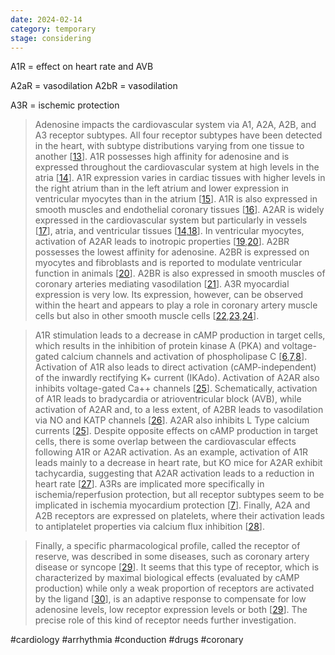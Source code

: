 ```yaml
---
date: 2024-02-14
category: temporary
stage: considering
---
```


A1R = effect on heart rate and AVB

A2aR = vasodilation
A2bR = vasodilation

A3R = ischemic protection

> Adenosine impacts the cardiovascular system via A1, A2A, A2B, and A3 receptor subtypes. All four receptor subtypes have been detected in the heart, with subtype distributions varying from one tissue to another [[13](https://www.ncbi.nlm.nih.gov/pmc/articles/PMC7290927/#B13-jcm-09-01366)]. A1R possesses high affinity for adenosine and is expressed throughout the cardiovascular system at high levels in the atria [[14](https://www.ncbi.nlm.nih.gov/pmc/articles/PMC7290927/#B14-jcm-09-01366)]. A1R expression varies in cardiac tissues with higher levels in the right atrium than in the left atrium and lower expression in ventricular myocytes than in the atrium [[15](https://www.ncbi.nlm.nih.gov/pmc/articles/PMC7290927/#B15-jcm-09-01366)]. A1R is also expressed in smooth muscles and endothelial coronary tissues [[16](https://www.ncbi.nlm.nih.gov/pmc/articles/PMC7290927/#B16-jcm-09-01366)]. A2AR is widely expressed in the cardiovascular system but particularly in vessels [[17](https://www.ncbi.nlm.nih.gov/pmc/articles/PMC7290927/#B17-jcm-09-01366)], atria, and ventricular tissues [[14](https://www.ncbi.nlm.nih.gov/pmc/articles/PMC7290927/#B14-jcm-09-01366),[18](https://www.ncbi.nlm.nih.gov/pmc/articles/PMC7290927/#B18-jcm-09-01366)]. In ventricular myocytes, activation of A2AR leads to inotropic properties [[19](https://www.ncbi.nlm.nih.gov/pmc/articles/PMC7290927/#B19-jcm-09-01366),[20](https://www.ncbi.nlm.nih.gov/pmc/articles/PMC7290927/#B20-jcm-09-01366)]. A2BR possesses the lowest affinity for adenosine. A2BR is expressed on myocytes and fibroblasts and is reported to modulate ventricular function in animals [[20](https://www.ncbi.nlm.nih.gov/pmc/articles/PMC7290927/#B20-jcm-09-01366)]. A2BR is also expressed in smooth muscles of coronary arteries mediating vasodilation [[21](https://www.ncbi.nlm.nih.gov/pmc/articles/PMC7290927/#B21-jcm-09-01366)]. A3R myocardial expression is very low. Its expression, however, can be observed within the heart and appears to play a role in coronary artery muscle cells but also in other smooth muscle cells [[22](https://www.ncbi.nlm.nih.gov/pmc/articles/PMC7290927/#B22-jcm-09-01366),[23](https://www.ncbi.nlm.nih.gov/pmc/articles/PMC7290927/#B23-jcm-09-01366),[24](https://www.ncbi.nlm.nih.gov/pmc/articles/PMC7290927/#B24-jcm-09-01366)].

> A1R stimulation leads to a decrease in cAMP production in target cells, which results in the inhibition of protein kinase A (PKA) and voltage-gated calcium channels and activation of phospholipase C [[6](https://www.ncbi.nlm.nih.gov/pmc/articles/PMC7290927/#B6-jcm-09-01366),[7](https://www.ncbi.nlm.nih.gov/pmc/articles/PMC7290927/#B7-jcm-09-01366),[8](https://www.ncbi.nlm.nih.gov/pmc/articles/PMC7290927/#B8-jcm-09-01366)]. Activation of A1R also leads to direct activation (cAMP-independent) of the inwardly rectifying K+ current (IKAdo). Activation of A2AR also inhibits voltage-gated Ca++ channels [[25](https://www.ncbi.nlm.nih.gov/pmc/articles/PMC7290927/#B25-jcm-09-01366)]. Schematically, activation of A1R leads to bradycardia or atrioventricular block (AVB), while activation of A2AR and, to a less extent, of A2BR leads to vasodilation via NO and KATP channels [[26](https://www.ncbi.nlm.nih.gov/pmc/articles/PMC7290927/#B26-jcm-09-01366)]. A2AR also inhibits L Type calcium currents [[25](https://www.ncbi.nlm.nih.gov/pmc/articles/PMC7290927/#B25-jcm-09-01366)]. Despite opposite effects on cAMP production in target cells, there is some overlap between the cardiovascular effects following A1R or A2AR activation. As an example, activation of A1R leads mainly to a decrease in heart rate, but KO mice for A2AR exhibit tachycardia, suggesting that A2AR activation leads to a reduction in heart rate [[27](https://www.ncbi.nlm.nih.gov/pmc/articles/PMC7290927/#B27-jcm-09-01366)]. A3Rs are implicated more specifically in ischemia/reperfusion protection, but all receptor subtypes seem to be implicated in ischemia myocardium protection [[7](https://www.ncbi.nlm.nih.gov/pmc/articles/PMC7290927/#B7-jcm-09-01366)]. Finally, A2A and A2B receptors are expressed on platelets, where their activation leads to antiplatelet properties via calcium flux inhibition [[28](https://www.ncbi.nlm.nih.gov/pmc/articles/PMC7290927/#B28-jcm-09-01366)].

> Finally, a specific pharmacological profile, called the receptor of reserve, was described in some diseases, such as coronary artery disease or syncope [[29](https://www.ncbi.nlm.nih.gov/pmc/articles/PMC7290927/#B29-jcm-09-01366)]. It seems that this type of receptor, which is characterized by maximal biological effects (evaluated by cAMP production) while only a weak proportion of receptors are activated by the ligand [[30](https://www.ncbi.nlm.nih.gov/pmc/articles/PMC7290927/#B30-jcm-09-01366)], is an adaptive response to compensate for low adenosine levels, low receptor expression levels or both [[29](https://www.ncbi.nlm.nih.gov/pmc/articles/PMC7290927/#B29-jcm-09-01366)]. The precise role of this kind of receptor needs further investigation.



#cardiology 
#arrhythmia
#conduction
#drugs 
#coronary 